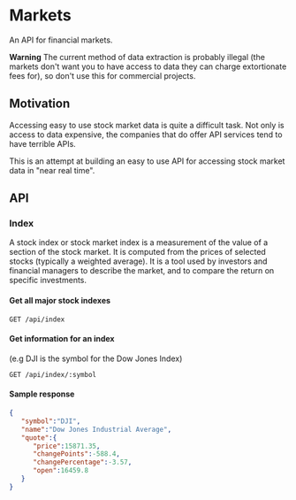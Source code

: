 # Markets

An API for financial markets.

**Warning** The current method of data extraction is probably illegal (the markets don't want you to have access to data they can charge extortionate fees for), so don't use this for commercial projects.

## Motivation

Accessing easy to use stock market data is quite a difficult task. Not only is access to data expensive, the companies
that do offer API services tend to have terrible APIs.

This is an attempt at building an easy to use API for accessing stock market data in "near real time".

## API

### Index

A stock index or stock market index is a measurement of the value of a section of the stock market. It is computed from the prices of selected stocks (typically a weighted average). It is a tool used by investors and financial managers to describe the market, and to compare the return on specific investments.

#### Get all major stock indexes

```
GET /api/index
```

#### Get information for an index 

(e.g DJI is the symbol for the Dow Jones Index)

```
GET /api/index/:symbol
```

#### Sample response

```json
{  
   "symbol":"DJI",
   "name":"Dow Jones Industrial Average",
   "quote":{  
      "price":15871.35,
      "changePoints":-588.4,
      "changePercentage":-3.57,
      "open":16459.8
   }
}
```
